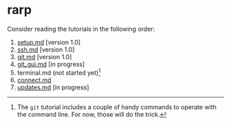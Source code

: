 # rarp

Consider reading the tutorials in the following order:

1. [setup.md](./setup.md) [version 1.0]
2. [ssh.md](./ssh.md) [version 1.0]
3. [git.md](./git.md) [version 1.0]
4. [git_gui.md](./git.md) [in progress]
5. terminal.md (not started yet)[^1]
6. [connect.md](./connect.md)
7. [updates.md](./updates.md) [in progress]

[^1]: The `git` tutorial includes a couple of handy commands to operate with
  the command line. For now, those will do the trick. 

